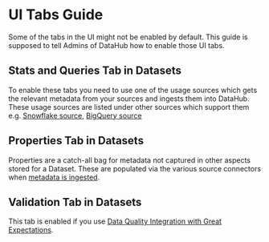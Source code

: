 # UI Tabs Guide

Some of the tabs in the UI might not be enabled by default. This guide is supposed to tell Admins of DataHub how to enable those UI tabs.

## Stats and Queries Tab in Datasets

To enable these tabs you need to use one of the usage sources which gets the relevant metadata from your sources and ingests them into DataHub. These usage sources are listed under other sources which support them e.g. [Snowflake source](../../metadata-ingestion/source_docs/snowflake.md), [BigQuery source](../../metadata-ingestion/source_docs/bigquery.md)

## Properties Tab in Datasets

Properties are a catch-all bag for metadata not captured in other aspects stored for a Dataset. These are populated via the various source connectors when [metadata is ingested](../../metadata-ingestion/README.md).

## Validation Tab in Datasets

This tab is enabled if you use [Data Quality Integration with Great Expectations](../../metadata-ingestion/integration_docs/great-expectations.md).